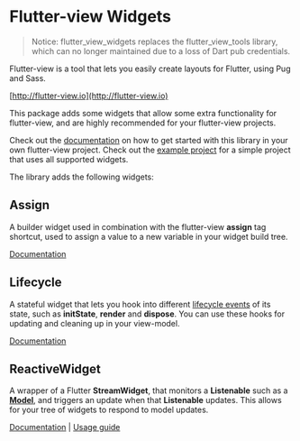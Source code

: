 # Flutter-view Widgets

> Notice: flutter_view_widgets replaces the flutter_view_tools library, which can no longer maintained due to a loss of Dart pub credentials.

Flutter-view is a tool that lets you easily create layouts for Flutter, using Pug and Sass.

[http://flutter-view.io](http://flutter-view.io)

This package adds some widgets that allow some extra functionality for flutter-view, and are highly recommended for your flutter-view projects.

Check out the [documentation](https://docs.flutter-view.io/get-started/installation#installing-flutter-view-widgets) on how to get started with this library in your own flutter-view project.
Check out the [example project](./example) for a simple project that uses all supported widgets.

The library adds the following widgets:

## Assign

A builder widget used in combination with the flutter-view **assign** tag shortcut, used to assign a value to a new variable in your widget build tree.

[Documentation](https://docs.flutter-view.io/reference/tag-shortcuts#assign)

## Lifecycle

A stateful widget that lets you hook into different [lifecycle events](https://flutter.io/docs/development/ui/widgets-intro#responding-to-widget-lifecycle-events) of its state, such as **initState**, **render** and **dispose**. You can use these hooks for updating and cleaning up in your view-model.

[Documentation](https://docs.flutter-view.io/reference/tag-shortcuts#lifecycle)

## ReactiveWidget

A wrapper of a Flutter **StreamWidget**, that monitors a **Listenable** such as a **[Model](https://pub.dartlang.org/documentation/scoped_model/latest/scoped_model/Model-class.html)**, and triggers an update when that **Listenable** updates. This allows for your tree of widgets to respond to model updates.

[Documentation](https://docs.flutter-view.io/reference/tag-shortcuts#reactive)
| [Usage guide](https://docs.flutter-view.io/guide/writing-reactive-code)
